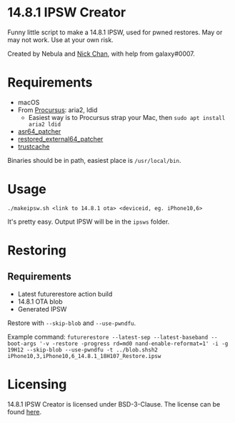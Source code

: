 # 14.8.1 IPSW Creator

Funny little script to make a 14.8.1 IPSW, used for pwned restores. May or may not work. Use at your own risk.

Created by Nebula and [Nick Chan](https://github.com/asdfugil), with help from galaxy#0007.

# Requirements

- macOS
- From [Procursus](https://github.com/ProcursusTeam/Procursus): aria2, ldid
    - Easiest way is to Procursus strap your Mac, then `sudo apt install aria2 ldid`
- [asr64_patcher](https://github.com/iSuns9/asr64_patcher)
- [restored_external64_patcher](https://github.com/iSuns9/restored_external64patcher)
- [trustcache](https://github.com/CRKatri/trustcache)

Binaries should be in path, easiest place is `/usr/local/bin`.

# Usage

`./makeipsw.sh <link to 14.8.1 ota> <deviceid, eg. iPhone10,6>`

It's pretty easy. Output IPSW will be in the `ipsws` folder.

# Restoring

## Requirements

- Latest futurerestore action build
- 14.8.1 OTA blob
- Generated IPSW

Restore with `--skip-blob` and `--use-pwndfu`.

Example command: `futurerestore --latest-sep --latest-baseband --boot-args '-v -restore -progress rd=md0 nand-enable-reformat=1' -i -g 19H12 --skip-blob --use-pwndfu -t ../blob.shsh2 iPhone10,3,iPhone10,6_14.8.1_18H107_Restore.ipsw`
# Licensing

14.8.1 IPSW Creator is licensed under BSD-3-Clause. The license can be found [here](https://github.com/itsnebulalol/14.8.1-ipsw/blob/main/LICENSE).
